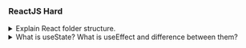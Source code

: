 ### ReactJS Hard

<details>
<summary>Explain React folder structure.</summary>

## React Folder Structure

- If we create react app then run `npx create-react-app <app-name>` command.

<img src="/interview/react-folder-screenshot-1.png" alt="output-1" width="200px" height="200px"/>

<br/>
<br/>

**node_modules:**<br/>
based on the package.json dependencies react will download all the node modules.
`node_modules` means files required for our dependencies or libraries. Those files will be stored inside the node modules. Just after downloading all the node modules we will our react app will create `package-lock.json`

**package.json:**<br/>
Firstly `package.json` file will be created. Our `package.json` file contains named of projects, version of project, author's, reactScripts, dependencies and browserList.

```js showLineNumbers=true
{
"name": "react-app",
"version": "0.1.0",
"private": true,
"dependencies": {
 "@testing-library/jest-dom": "^5.17.0",
 "@testing-library/react": "^13.4.0",
 "@testing-library/user-event": "^13.5.0",
 "react": "^18.2.0",
 "react-dom": "^18.2.0",
 "react-scripts": "5.0.1",
 "web-vitals": "^2.1.4"
},
"scripts": {
 "start": "react-scripts start",
 "build": "react-scripts build",
 "test": "react-scripts test",
 "eject": "react-scripts eject"
},
"eslintConfig": {
 "extends": [
   "react-app",
   "react-app/jest"
 ]
},
"browserslist": {
 "production": [
   ">0.2%",
   "not dead",
   "not op_mini all"
 ],
 "development": [
   "last 1 chrome version",
   "last 1 firefox version",
   "last 1 safari version"
 ]
}
}
```

- `dependencies:`<br/>
  So mainly `dependencies` mean our project which is dependent on npm libraries. So name and version of those libraries will be stored in dependencies objects.
- `Browserlist:`<br/>
  Browserlist means our project will support to specific production level browsers & development level browsers. So for those browsers supported data will be added in browserlist.
- `reactScripts:`<br/>
  Also we have reactScripts. So reactScript help us to write Scripts like `npm start` and all those command So this is all about `package.json`.<br/>

**package-lock.json:** <br/>
In `package-lock.json` file store the locked version of our dependencies & dependencies of our dependencies.

**public folder:** <br/>
After that` public folder` will be created.public folder is entry point to our application. So we can directly access any files from public folder &

- `index.html:` public/index. html is the main HTML file of our app that includes your React code and provides a context for React to render to.

**scr folder:**<br/>

<img src="/interview/react-folder-screenshot-2.png" alt="output-1" width="200px" height="200px"/><br/>

Thier is another folder is `Source(src)`inside the source one `index.js` file will be their

- `index.js:` index.js ia a entry point on the javascript side or the react side. So index.js will be responsible for manipulating index.html inside the public folder & this is how our entire `react folder structure` looks like,
  <br/>

later also we can `customized some folder structure` like for `assets` for `views` for `components`. We can create our folder structure.

<img src="/interview/custom-folder-structure.png" alt="output-1" width="200px" height="200px"/> <br/>

- `assets:` In assets we are store the all images of the project or app.
- `views:` In views folder developer can add single folders like Home, About and in the Home, About folder we create a js and css file like Home.js, Home.css
- `components:` In components we create resuable components folders like Footer, Navbar and in this folders same as views we create a js and css file like Navbar.js, Navbar.css

</details>

<details>
  <summary>What is useState? What is useEffect and difference between them?</summary>

## useState <br/>

useState variable is mostly used hook in react . It allow us to store a values or data in fuctional component . It work like simple variable ,It provide us one variable and one setter method . using setter method we can change the value of useState variable where ever it using . It work like pup sub model that mean When a user follows another user, they are subscribing to the recipes that the friend publishes.

**For using useState hook we need to firstly import it in module**

```js
import { useState } from "react";
```

**code implementation of useState Hook**

```js showLineNumbers=true
function Subscribe() {
  const [subscribe, setSubscribe] = useState(0);

  return (
    <>
      <p>{subscribe}</p>
      <button onClick={() => setSubscribe(subscribe + 1)}>subscribe</button>
    </>
  );
}
```

## useEffect

useEffect is also hook in react. useEffect generally perform a side effects. It is used to execute any perticular code that not related to reloading the web page. It mainly takes two parameter first one is a function that contain side Effect code and second one is dependies. whenever the dependies change then a side effect code get executed .

**For using useEffect hook we need to firstly import it in module**

```js
import { useEffect } from "react";
```

**code implementation of useEffect Hook**

```js showLineNumbers=true
function PrintHelloWorld() {
  const [num, setNum] = useState(0);
  useEffect(() => {
    console.log("hello world");
  }, [num]);
  return (
    <>
      <p>{num}</p>
      <button onClick={() => setNum(num + 1)}>print</button>
    </>
  );
}
```

## Difference between useState and useEffect

useState is used to manage state within a component, allowing you to store and update data. useEffect is used to perform side effects in a component, such as updating the document title, fetching data, or subscribing to events.

</details>
